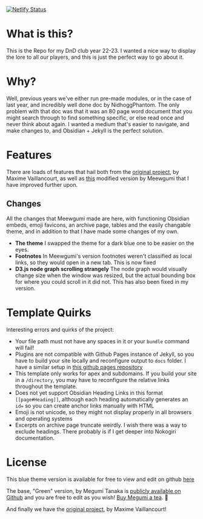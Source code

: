 [![Netlify Status](https://api.netlify.com/api/v1/badges/9a3495d5-35e7-49ab-8a48-5a07192f7936/deploy-status)](https://app.netlify.com/sites/dnd-club-22/deploys)

# What is this?
This is the Repo for my DnD club year 22-23. I wanted a nice way to display the lore to all our players, and this is just the perfect way to go about it.

# Why?
Well, previous years we've either run pre-made modules, or in the case of last year, and incredibly well done doc by NidhoggPhantom. The only problem with that doc was that it was an 80 page word document that you might search through to find something specific, or else read once and never think about again. I wanted a medium that's easier to navigate, and make changes to, and Obsidian + Jekyll is the perfect solution.

# Features
There are loads of features that hail both from the [original project](https://github.com/maximevaillancourt/digital-garden-jekyll-template), by Maxime Vaillancourt, as well as [this](https://github.com/meewgumi/green-web-template/) modified version by Meewgumi that I have improved further upon.

## Changes
All the changes that Meewgumi made are here, with functioning Obsidian embeds, emoji favicons, an archive page, tables and the easily changable theme, and in addition to that I have made some changes of my own.
- **The theme** I swapped the theme for a dark blue one to be easier on the eyes.
- **Footnotes** In Meewgumi's version footnotes weren't classified as local links, so they would open in a new tab. This is now fixed
- **D3.js node graph scrolling strangely** The node graph would visually change size when the window was resized, but the actual bounding box for where you could scroll in it did not. This has also been fixed in my version.

# Template Quirks

Interesting errors and quirks of the project:

-   Your file path must not have any spaces in it or your `bundle` command will fail!
-   Plugins are not compatible with Github Pages instance of Jekyll, so you have to build your site locally and reconfigure output to `docs` folder. I have a similar setup in [this github pages repository](https://github.com/meewgumi/digital-garden-ghpages-template)
-   This template only works for apex and subdomains. If you build your site in a `/directory`, you may have to reconfigure the relative links throughout the template.
-   Does not yet support Obsidian Heading Links in this format `[[page#Heading]]`, although each heading automatically generates an `id=` so you can create anchor links manually with HTML
-   Emoji is not unicode, so they might not display properly in all browsers and operating systems
-   Excerpts on archive page truncate weirdly. I wish there was a way to exclude headings. There probably is if I get deeper into Nokogiri documentation.

# License
This blue theme version is available for free to view and edit on github [here](https://github.com/defyd/green-web-template)

The base, "Green" version, by Megumi Tanaka is [publicly available on Github](https://github.com/meewgumi/green-web-template) and you are free to edit as you wish! [Buy Megumi a tea](https://www.buymeacoffee.com/megumi). 🍵

And finally we have the [original project](https://github.com/maximevaillancourt/digital-garden-jekyll-template), by Maxime Vaillancourt!